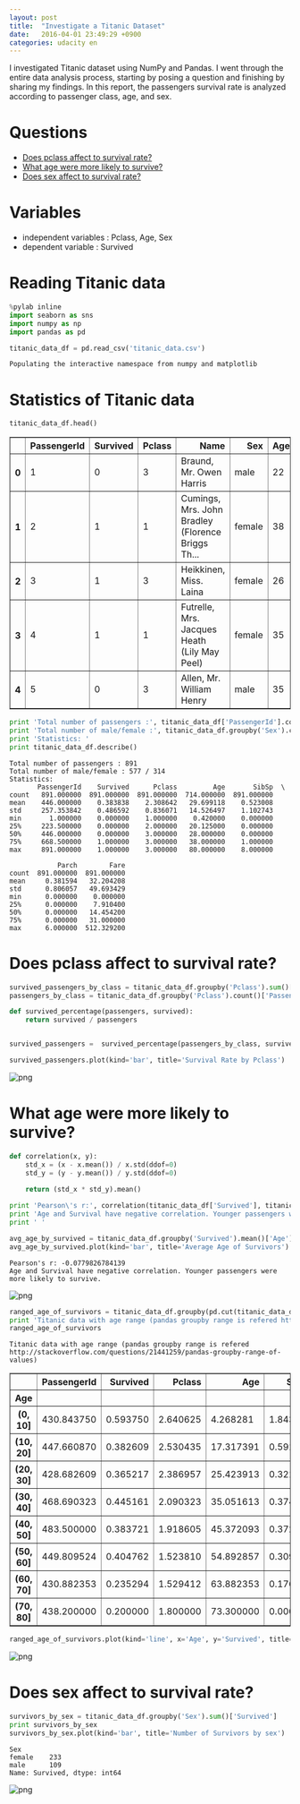 ```yaml
---
layout: post
title:  "Investigate a Titanic Dataset"
date:   2016-04-01 23:49:29 +0900
categories: udacity en
---
```


I investigated Titanic dataset using NumPy and Pandas. I went through the entire data analysis process, starting by posing a question and finishing by sharing my findings. In this report, the passengers survival rate is analyzed according to passenger class, age, and sex.
<!--more-->
# Questions

- <a href='#q1'>Does pclass affect to survival rate?</a>
- <a href='#q2'>What age were more likely to survive?</a>
- <a href='#q3'>Does sex affect to survival rate?</a>

# Variables

- independent variables : Pclass, Age, Sex
- dependent variable : Survived

# Reading Titanic data


```python
%pylab inline
import seaborn as sns
import numpy as np
import pandas as pd

titanic_data_df = pd.read_csv('titanic_data.csv')
```

    Populating the interactive namespace from numpy and matplotlib


# Statistics of Titanic data


```python
titanic_data_df.head()
```




<div>
<table border="1" class="dataframe">
  <thead>
    <tr style="text-align: right;">
      <th></th>
      <th>PassengerId</th>
      <th>Survived</th>
      <th>Pclass</th>
      <th>Name</th>
      <th>Sex</th>
      <th>Age</th>
      <th>SibSp</th>
      <th>Parch</th>
      <th>Ticket</th>
      <th>Fare</th>
      <th>Cabin</th>
      <th>Embarked</th>
    </tr>
  </thead>
  <tbody>
    <tr>
      <th>0</th>
      <td>1</td>
      <td>0</td>
      <td>3</td>
      <td>Braund, Mr. Owen Harris</td>
      <td>male</td>
      <td>22</td>
      <td>1</td>
      <td>0</td>
      <td>A/5 21171</td>
      <td>7.2500</td>
      <td>NaN</td>
      <td>S</td>
    </tr>
    <tr>
      <th>1</th>
      <td>2</td>
      <td>1</td>
      <td>1</td>
      <td>Cumings, Mrs. John Bradley (Florence Briggs Th...</td>
      <td>female</td>
      <td>38</td>
      <td>1</td>
      <td>0</td>
      <td>PC 17599</td>
      <td>71.2833</td>
      <td>C85</td>
      <td>C</td>
    </tr>
    <tr>
      <th>2</th>
      <td>3</td>
      <td>1</td>
      <td>3</td>
      <td>Heikkinen, Miss. Laina</td>
      <td>female</td>
      <td>26</td>
      <td>0</td>
      <td>0</td>
      <td>STON/O2. 3101282</td>
      <td>7.9250</td>
      <td>NaN</td>
      <td>S</td>
    </tr>
    <tr>
      <th>3</th>
      <td>4</td>
      <td>1</td>
      <td>1</td>
      <td>Futrelle, Mrs. Jacques Heath (Lily May Peel)</td>
      <td>female</td>
      <td>35</td>
      <td>1</td>
      <td>0</td>
      <td>113803</td>
      <td>53.1000</td>
      <td>C123</td>
      <td>S</td>
    </tr>
    <tr>
      <th>4</th>
      <td>5</td>
      <td>0</td>
      <td>3</td>
      <td>Allen, Mr. William Henry</td>
      <td>male</td>
      <td>35</td>
      <td>0</td>
      <td>0</td>
      <td>373450</td>
      <td>8.0500</td>
      <td>NaN</td>
      <td>S</td>
    </tr>
  </tbody>
</table>
</div>




```python
print 'Total number of passengers :', titanic_data_df['PassengerId'].count()
print 'Total number of male/female :', titanic_data_df.groupby('Sex').count()['PassengerId']['male'], '/', titanic_data_df.groupby('Sex').count()['PassengerId']['female']
print 'Statistics: '
print titanic_data_df.describe()
```

    Total number of passengers : 891
    Total number of male/female : 577 / 314
    Statistics: 
           PassengerId    Survived      Pclass         Age       SibSp  \
    count   891.000000  891.000000  891.000000  714.000000  891.000000   
    mean    446.000000    0.383838    2.308642   29.699118    0.523008   
    std     257.353842    0.486592    0.836071   14.526497    1.102743   
    min       1.000000    0.000000    1.000000    0.420000    0.000000   
    25%     223.500000    0.000000    2.000000   20.125000    0.000000   
    50%     446.000000    0.000000    3.000000   28.000000    0.000000   
    75%     668.500000    1.000000    3.000000   38.000000    1.000000   
    max     891.000000    1.000000    3.000000   80.000000    8.000000   
    
                Parch        Fare  
    count  891.000000  891.000000  
    mean     0.381594   32.204208  
    std      0.806057   49.693429  
    min      0.000000    0.000000  
    25%      0.000000    7.910400  
    50%      0.000000   14.454200  
    75%      0.000000   31.000000  
    max      6.000000  512.329200  


<a id='q1'></a>
# Does pclass affect to survival rate?


```python
survived_passengers_by_class = titanic_data_df.groupby('Pclass').sum()['Survived']
passengers_by_class = titanic_data_df.groupby('Pclass').count()['PassengerId']

def survived_percentage(passengers, survived):
    return survived / passengers


survived_passengers =  survived_percentage(passengers_by_class, survived_passengers_by_class)

survived_passengers.plot(kind='bar', title='Survival Rate by Pclass')
```

![png](/images/p2-8-1.png)


<a id='q2'></a>
# What age were more likely to survive?


```python
def correlation(x, y):
    std_x = (x - x.mean()) / x.std(ddof=0)
    std_y = (y - y.mean()) / y.std(ddof=0)
    
    return (std_x * std_y).mean()

print 'Pearson\'s r:', correlation(titanic_data_df['Survived'], titanic_data_df['Age'])
print 'Age and Survival have negative correlation. Younger passengers were more likely to survive.'
print ' '

avg_age_by_survived = titanic_data_df.groupby('Survived').mean()['Age']
avg_age_by_survived.plot(kind='bar', title='Average Age of Survivors')
```

    Pearson's r: -0.0779826784139
    Age and Survival have negative correlation. Younger passengers were more likely to survive.
     

![png](/images/p2-10-2.png)



```python
ranged_age_of_survivors = titanic_data_df.groupby(pd.cut(titanic_data_df['Age'], np.arange(0, 90, 10))).mean()
print 'Titanic data with age range (pandas groupby range is refered http://stackoverflow.com/questions/21441259/pandas-groupby-range-of-values)'
ranged_age_of_survivors
```

    Titanic data with age range (pandas groupby range is refered http://stackoverflow.com/questions/21441259/pandas-groupby-range-of-values)





<div>
<table border="1" class="dataframe">
  <thead>
    <tr style="text-align: right;">
      <th></th>
      <th>PassengerId</th>
      <th>Survived</th>
      <th>Pclass</th>
      <th>Age</th>
      <th>SibSp</th>
      <th>Parch</th>
      <th>Fare</th>
    </tr>
    <tr>
      <th>Age</th>
      <th></th>
      <th></th>
      <th></th>
      <th></th>
      <th></th>
      <th></th>
      <th></th>
    </tr>
  </thead>
  <tbody>
    <tr>
      <th>(0, 10]</th>
      <td>430.843750</td>
      <td>0.593750</td>
      <td>2.640625</td>
      <td>4.268281</td>
      <td>1.843750</td>
      <td>1.421875</td>
      <td>30.434439</td>
    </tr>
    <tr>
      <th>(10, 20]</th>
      <td>447.660870</td>
      <td>0.382609</td>
      <td>2.530435</td>
      <td>17.317391</td>
      <td>0.591304</td>
      <td>0.391304</td>
      <td>29.529531</td>
    </tr>
    <tr>
      <th>(20, 30]</th>
      <td>428.682609</td>
      <td>0.365217</td>
      <td>2.386957</td>
      <td>25.423913</td>
      <td>0.321739</td>
      <td>0.239130</td>
      <td>28.306719</td>
    </tr>
    <tr>
      <th>(30, 40]</th>
      <td>468.690323</td>
      <td>0.445161</td>
      <td>2.090323</td>
      <td>35.051613</td>
      <td>0.374194</td>
      <td>0.393548</td>
      <td>42.496100</td>
    </tr>
    <tr>
      <th>(40, 50]</th>
      <td>483.500000</td>
      <td>0.383721</td>
      <td>1.918605</td>
      <td>45.372093</td>
      <td>0.372093</td>
      <td>0.430233</td>
      <td>41.163181</td>
    </tr>
    <tr>
      <th>(50, 60]</th>
      <td>449.809524</td>
      <td>0.404762</td>
      <td>1.523810</td>
      <td>54.892857</td>
      <td>0.309524</td>
      <td>0.309524</td>
      <td>44.774802</td>
    </tr>
    <tr>
      <th>(60, 70]</th>
      <td>430.882353</td>
      <td>0.235294</td>
      <td>1.529412</td>
      <td>63.882353</td>
      <td>0.176471</td>
      <td>0.352941</td>
      <td>45.910782</td>
    </tr>
    <tr>
      <th>(70, 80]</th>
      <td>438.200000</td>
      <td>0.200000</td>
      <td>1.800000</td>
      <td>73.300000</td>
      <td>0.000000</td>
      <td>0.000000</td>
      <td>25.936680</td>
    </tr>
  </tbody>
</table>
</div>




```python
ranged_age_of_survivors.plot(kind='line', x='Age', y='Survived', title='Survival Rate by Age Range')
```


![png](/images/p2-12-1.png)


<a id='q3'></a>
# Does sex affect to survival rate?


```python
survivors_by_sex = titanic_data_df.groupby('Sex').sum()['Survived']
print survivors_by_sex
survivors_by_sex.plot(kind='bar', title='Number of Survivors by sex')

```

    Sex
    female    233
    male      109
    Name: Survived, dtype: int64




![png](/images/p2-14-2.png)

